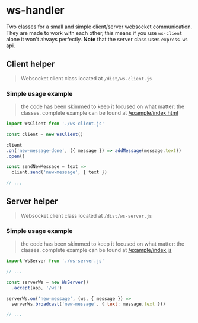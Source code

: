 # ws-handler
Two classes for a small and simple client/server websocket communication. They are made to work with each other, this means if you use `ws-client` alone it won't always perfectly.
**Note** that the server class uses `express-ws` api.

## Client helper
> Websocket client class located at `/dist/ws-client.js`

### Simple usage example
> the code has been skimmed to keep it focused on what matter: the classes.
> complete example can be found at [/example/index.html](/example/index.html)
```js
import WsClient from './ws-client.js'

const client = new WsClient()

client
.on('new-message-done', ({ message }) => addMessage(message.text))
.open()

const sendNewMessage = text =>
  client.send('new-message', { text })

// ...
```

## Server helper
> Websocket client class located at `/dist/ws-server.js`

### Simple usage example
> the code has been skimmed to keep it focused on what matter: the classes.
> complete example can be found at [/example/index.js](/example/index.js)
```js
import WsServer from './ws-server.js'

// ...

const serverWs = new WsServer()
  .accept(app, '/ws')

serverWs.on('new-message', (ws, { message }) => 
  serverWs.broadcast('new-message', { text: message.text }))

// ...
```